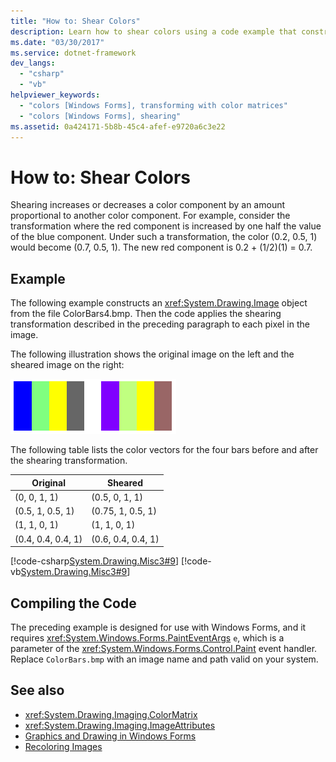 ```yaml
---
title: "How to: Shear Colors"
description: Learn how to shear colors using a code example that constructs a System.Drawing.Image object from an image file and then applies the shearing transformation.
ms.date: "03/30/2017"
ms.service: dotnet-framework
dev_langs:
  - "csharp"
  - "vb"
helpviewer_keywords:
  - "colors [Windows Forms], transforming with color matrices"
  - "colors [Windows Forms], shearing"
ms.assetid: 0a424171-5b8b-45c4-afef-e9720a6c3e22
---
```

# How to: Shear Colors

Shearing increases or decreases a color component by an amount proportional to another color component. For example, consider the transformation where the red component is increased by one half the value of the blue component. Under such a transformation, the color (0.2, 0.5, 1) would become (0.7, 0.5, 1). The new red component is 0.2 + (1/2)(1) = 0.7.

## Example

The following example constructs an <xref:System.Drawing.Image> object from the file ColorBars4.bmp. Then the code applies the shearing transformation described in the preceding paragraph to each pixel in the image.

The following illustration shows the original image on the left and the sheared image on the right:

![Two squares with colored stripes side-by-side illustrating the original image and the sheared image.](./media/how-to-shear-colors/original-image-sheared-image.png)

The following table lists the color vectors for the four bars before and after the shearing transformation.

|Original|Sheared|
|--------------|-------------|
|(0, 0, 1, 1)|(0.5, 0, 1, 1)|
|(0.5, 1, 0.5, 1)|(0.75, 1, 0.5, 1)|
|(1, 1, 0, 1)|(1, 1, 0, 1)|
|(0.4, 0.4, 0.4, 1)|(0.6, 0.4, 0.4, 1)|

[!code-csharp[System.Drawing.Misc3#9](~/samples/snippets/csharp/VS_Snippets_Winforms/System.Drawing.Misc3/CS/Form1.cs#9)]
[!code-vb[System.Drawing.Misc3#9](~/samples/snippets/visualbasic/VS_Snippets_Winforms/System.Drawing.Misc3/VB/Form1.vb#9)]

## Compiling the Code

The preceding example is designed for use with Windows Forms, and it requires <xref:System.Windows.Forms.PaintEventArgs> `e`, which is a parameter of the <xref:System.Windows.Forms.Control.Paint> event handler. Replace `ColorBars.bmp` with an image name and path valid on your system.

## See also

- <xref:System.Drawing.Imaging.ColorMatrix>
- <xref:System.Drawing.Imaging.ImageAttributes>
- [Graphics and Drawing in Windows Forms](graphics-and-drawing-in-windows-forms.md)
- [Recoloring Images](recoloring-images.md)
